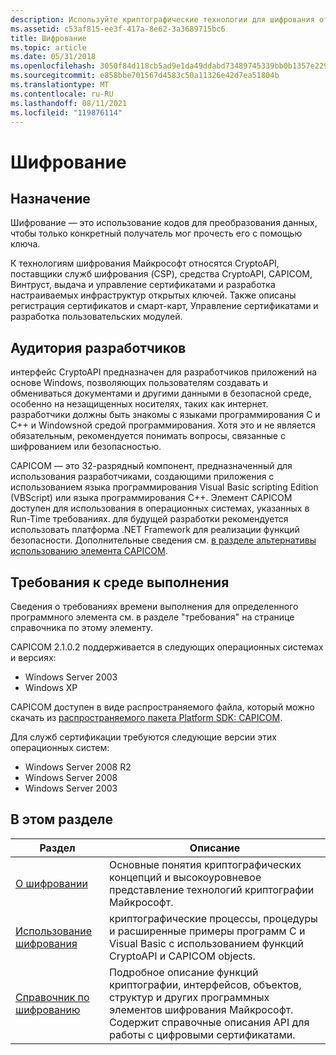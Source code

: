 ```yaml
---
description: Используйте криптографические технологии для шифрования открытых ключей, алгоритмов шифрования, шифрования RSA и цифровых сертификатов.
ms.assetid: c53af815-ee3f-417a-8e62-3a3689715bc6
title: Шифрование
ms.topic: article
ms.date: 05/31/2018
ms.openlocfilehash: 3050f84d118cb5ad9e1da49ddabd73489745339bb0b1357e229b0f1609a1c997
ms.sourcegitcommit: e858bbe701567d4583c50a11326e42d7ea51804b
ms.translationtype: MT
ms.contentlocale: ru-RU
ms.lasthandoff: 08/11/2021
ms.locfileid: "119876114"
---
```

# <a name="cryptography"></a>Шифрование

## <a name="purpose"></a>Назначение

Шифрование — это использование кодов для преобразования данных, чтобы только конкретный получатель мог прочесть его с помощью ключа.

К технологиям шифрования Майкрософт относятся CryptoAPI, поставщики служб шифрования (CSP), средства CryptoAPI, CAPICOM, Винтруст, выдача и управление сертификатами и разработка настраиваемых инфраструктур открытых ключей. Также описаны регистрация сертификатов и смарт-карт, Управление сертификатами и разработка пользовательских модулей.

## <a name="developer-audience"></a>Аудитория разработчиков

интерфейс CryptoAPI предназначен для разработчиков приложений на основе Windows, позволяющих пользователям создавать и обмениваться документами и другими данными в безопасной среде, особенно на незащищенных носителях, таких как интернет. разработчики должны быть знакомы с языками программирования C и C++ и Windowsной средой программирования. Хотя это и не является обязательным, рекомендуется понимать вопросы, связанные с шифрованием или безопасностью.

CAPICOM — это 32-разрядный компонент, предназначенный для использования разработчиками, создающими приложения с использованием языка программирования Visual Basic scripting Edition (VBScript) или языка программирования C++. Элемент CAPICOM доступен для использования в операционных системах, указанных в Run-Time требованиях. для будущей разработки рекомендуется использовать платформа .NET Framework для реализации функций безопасности. Дополнительные сведения см. [в разделе альтернативы использованию элемента CAPICOM](alternatives-to-using-capicom.md).

## <a name="run-time-requirements"></a>Требования к среде выполнения

Сведения о требованиях времени выполнения для определенного программного элемента см. в разделе "требования" на странице справочника по этому элементу.

CAPICOM 2.1.0.2 поддерживается в следующих операционных системах и версиях:

-   Windows Server 2003
-   Windows XP

CAPICOM доступен в виде распространяемого файла, который можно скачать из [распространяемого пакета Platform SDK: CAPICOM](https://www.microsoft.com/download/details.aspx?id=25281).

Для служб сертификации требуются следующие версии этих операционных систем:

-   Windows Server 2008 R2
-   Windows Server 2008
-   Windows Server 2003

## <a name="in-this-section"></a>В этом разделе



| Раздел                                                           | Описание                                                                                                                                                                                                                  |
|-----------------------------------------------------------------|------------------------------------------------------------------------------------------------------------------------------------------------------------------------------------------------------------------------------|
| [О шифровании](about-cryptography.md)<br/>         | Основные понятия криптографических концепций и высокоуровневое представление технологий криптографии Майкрософт.<br/>                                                                                                                           |
| [Использование шифрования](using-cryptography.md)<br/>         | криптографические процессы, процедуры и расширенные примеры программ C и Visual Basic с использованием функций CryptoAPI и CAPICOM objects.<br/>                                                                            |
| [Справочник по шифрованию](cryptography-reference.md)<br/> | Подробное описание функций криптографии, интерфейсов, объектов, структур и других программных элементов шифрования Майкрософт. Содержит справочные описания API для работы с цифровыми сертификатами.<br/> |



 

 

 




